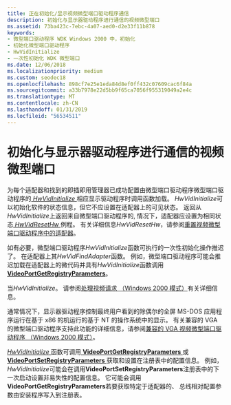```yaml
---
title: 正在初始化/显示视频微型端口驱动程序通信
description: 初始化与显示器驱动程序进行通信的视频微型端口
ms.assetid: 73ba423c-7ebc-4a07-aed0-d2e33f11b878
keywords:
- 微型端口驱动程序 WDK Windows 2000 中，初始化
- 初始化微型端口驱动程序
- HwVidInitialize
- 一次性初始化 WDK 微型端口
ms.date: 12/06/2018
ms.localizationpriority: medium
ms.custom: seodec18
ms.openlocfilehash: 898cf7e25e1eda84d8ef0ff432c07609cac6f84a
ms.sourcegitcommit: a33b7978e22d5bb9f65ca7056f955319049a2e4c
ms.translationtype: MT
ms.contentlocale: zh-CN
ms.lasthandoff: 01/31/2019
ms.locfileid: "56534511"
---
```

# <a name="initializing-the-video-miniport-for-communication-with-display-driver"></a>初始化与显示器驱动程序进行通信的视频微型端口

为每个适配器和找到的即插即用管理器已成功配置由微型端口驱动程序微型端口驱动程序的[ *HwVidInitialize* ](https://msdn.microsoft.com/library/windows/hardware/ff567345)相应显示驱动程序时调用函数加载。 *HwVidInitialize*可以初始化软件的状态信息，但它不应设置在适配器上的可见状态。 返回从*HwVidInitialize*上返回来自微型端口驱动程序的, 情况下，适配器应设置为相同状态[ *HwVidResetHw* ](https://msdn.microsoft.com/library/windows/hardware/ff567363)例程。 有关详细信息*HwVidResetHw*，请参阅[重置视频微型端口驱动程序中的适配器](resetting-the-adapter-in-video-miniport-drivers.md)。

如有必要，微型端口驱动程序*HwVidInitialize*函数可执行的一次性初始化操作推迟了。 在适配器上其*HwVidFindAdapter*函数。 例如，微型端口驱动程序可能会推迟加载在适配器上的微代码并具有*HwVidInitialize*函数调用[ **VideoPortGetRegistryParameters**](https://msdn.microsoft.com/library/windows/hardware/ff570316)。

当*HwVidInitialize*。 请参阅[处理视频请求 （Windows 2000 模式）](processing-video-requests--windows-2000-model-.md)有关详细信息。

通常情况下，显示器驱动程序控制最终用户看到的除偶尔的全屏 MS-DOS 应用程序运行在基于 x86 的机运行的基于 NT 的操作系统中的显示。 有关兼容的 VGA 的微型端口驱动程序支持此功能的详细信息，请参阅[兼容的 VGA 视频微型端口驱动程序 （Windows 2000 模式）](vga-compatible-video-miniport-drivers--windows-2000-model-.md)。

[ *HwVidInitialize* ](https://msdn.microsoft.com/library/windows/hardware/ff567345)函数可调用[ **VideoPortGetRegistryParameters** ](https://msdn.microsoft.com/library/windows/hardware/ff570316)或[ **VideoPortSetRegistryParameters** ](https://msdn.microsoft.com/library/windows/hardware/ff570365)获取和设置在注册表中的配置信息。 例如， *HwVidInitialize*可能会在调用**VideoPortSetRegistryParameters**注册表中的下一次启动设置非易失性的配置信息。 它可能会调用**VideoPortGetRegistryParameters**若要获取特定于适配器的、 总线相对配置参数由安装程序写入到注册表。

 

 





